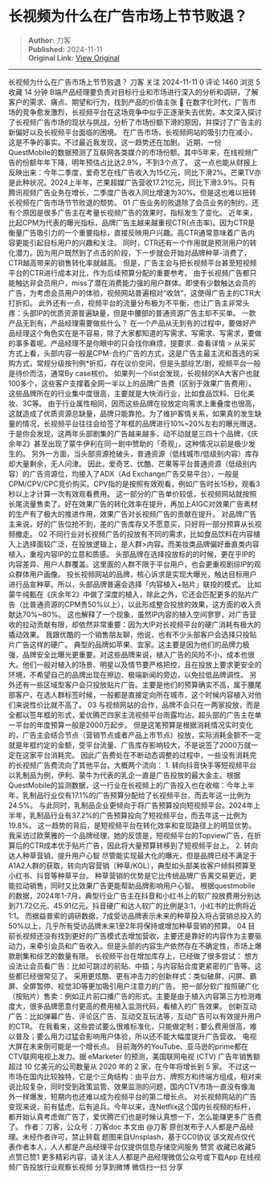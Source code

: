 # 长视频为什么在广告市场上节节败退？

> **Author:** 刀客  
> **Published:** 2024-11-11  
> **Original Link:** [View Original](https://www.woshipm.com/marketing/6138664.html)

---

长视频为什么在广告市场上节节败退？ 刀客 关注 2024-11-11 0 评论 1460 浏览 5 收藏 14 分钟 B端产品经理要负责对目标行业和市场进行深入的分析和调研，了解客户的需求、痛点、期望和行为，找到产品的价值主张 🔗 在数字化时代，广告市场的竞争愈发激烈，长视频平台在这场竞争中似乎正逐渐失去优势。本文深入探讨了长视频广告市场的现状与挑战，分析了市场份额下滑的原因，并探讨了广告主的新偏好以及长视频平台面临的困境。 在广告市场，长视频网站的吸引力在减小，这是不争的事实。不过最近我发现，这一趋势还在加剧。 近期，一份QuestMobile的数据预测了互联网各类媒介的市场份额。其中5年来，在线视频广告的份额年年下降，明年预估占比达2.9%，不到3个点了。 这一点也能从财报上反映出来：今年二季度，爱奇艺在线广告收入为15亿元，同比下滑2%。芒果TV亦是此种状况。2024上半年，芒果超媒广告营收17.21亿元，同比下滑3.9%。只有腾讯视频广告业务在增长，二季度广告收入同比增速为30%。但是这也难以扭转长视频在广告市场节节败退的颓势。 01 广告业务的败退除了会员业务的制约，还有个原因是很多广告主在考量长视频广告的效果时，指标发生了变化。 近年来，比起CPM为代表的曝光指标，品牌广告主越来越重视CTR(点击率)。因为CTR是衡量广告吸引力的一个重要指标，直接反映用户兴趣。高CTR通常意味着广告内容更能引起目标用户的兴趣和关注。 同时，CTR还有一个作用就是预测用户的转化潜力。因为用户既然到了点击的阶段，下一步就会开始对品牌种草-消费了，CTR越高带来的销售转化率就越高。 但是，广告主会与把长视频平台甚至短视频平台的CTR进行成本对比，作为后续预算分配的重要参考。 由于长视频广告都只能触达非会员用户，miss了潜在消费能力强的用户群体。即使有少数触达会员的广告，为考虑会员用户的体验，视频网站普遍相对“收敛”，这使得广告主的CTR大打折扣。 此外还有一点，视频平台的流量分布极为不平衡，也让广告主非常头疼：头部IP的优质资源普遍缺量，但是中腰部的普通资源广告主却不买单。 一款产品无到有，产品经理需要做些什么？ 在一个产品从无到有的过程中，要做好产品经理这个角色实在是不容易，除了大家都知道的写需求、写需求、写需求，要做的事多着呢。产品经理不是你眼中的只会找你麻烦，提要求.. 查看详情 > 从采买方式上看，头部内容一般是CPM-合约广告的方式，这是广告主最主流和首选的采购方式，常规分级按刊例\*折扣，存在议价空间，但是头部综艺/剧，视频平台一般是待价而沽，通常By case核价。 如果列一个list会发现，长视频的KA大客户也就100多个，这些客户支撑着全网一半以上的品牌广告费（区别于效果广告费用）。这些品牌所在的行业集中度很高，主要就是大快消行业，比如食品饮料、日化美妆、3C等。 由于行业属性相同，因而这些品牌在投放定向需求上重叠度也很高，这就造成了优质资源总缺量，品牌只能靠抢。为了维护客情关系，如果真的发生缺量的情况，长视频平台往往会给签了年框的品牌进行10%~20%左右的曝光赠送。 于是你会发现，这两年头部剧集的广告越来越多，动不动就是三四十个品牌，《庆余年2》甚至出现了蒙牛伊利在同一剧中赞助的「奇观」，这种情况以前是极少发生的。 另外一方面，当头部资源抢破头，普通资源（低线城市/低级别内容）库存却大量剩余，无人问津。 因此，爱奇艺、优酷、芒果等平台普通资源（低级别内容）的广告资源位，均接入了ADX（Ad Exchange广告交易平台），一般是CPM/CPV/CPC竞价购买。CPV指的是按照有效观看，例如广告时长15秒，观看3秒以上才计算一次有效观看费用。 这一部分的广告单价较低，长视频网站就按照长尾流量售卖了。好在效果广告的转化效率在提升，再加上AIGC对效果广告素材的生产有了极大的推进作用，效果广告对长视频广告的贡献在提升。 对品牌广告主来说，好的广告位抢不到，差的广告库存又不愿意买，只好将一部分预算从长视频撤走。 02 不同行业对长视频广告的投放有不同的需求，比如食品饮料在内容植入上选择面较广泛，在投放逻辑上，是人群>内容。而美妆类品牌偏好垂直类内容植入，重视内容IP的立意和质感。 头部品牌在选择投放标的的时候，更在乎IP的内容差异、用户人群覆盖。这里面的人群不限于平台用户，也会更重视剧综IP的观众群体用户画像。 投长视频网站的品牌，核心诉求是实现大曝光，触达目标用户进行品宣种草。所以，头部品牌普遍会选择「内容植入+贴片」联投的模式。 比如蒙牛纯甄在《庆余年2》中做了深度的植入，除此之外，它还会匹配更多的贴片广告（比普通资源的CPM贵50%以上），以此形成整合投放的效果，这方面的收入贡献达70%~80%。 这也解释了一个现象，虽然IP内容的植入空间寥寥，对广告营收的拉动贡献有限，却依然非常重要：因为大IP对长视频平台的硬广消耗有极大的撬动效果。 我跟优酷的一个销售朋友聊，他说，也有不少头部客户会选择只投贴片广告这样的硬广。 典型的品牌如苹果、宜家。这主要是因为他们的品牌力极强，品牌安全比曝光更重要。对这些品牌来说，植入广告的风险不小，成本也很大。他们一般对植入的场景、明星以及情节要严格把控，且在投放上要求更安全的环境，不希望自己的品牌出现在擦边、极端新闻的旁边，以免拉低品牌调性。 另外还有一些区域型客户会只投放贴片广告。主要是他们的预算确实不高，属于腰尾部客户，在选人群标签时候，一般都是直接定向所在城市，这个时候内容植入对他们来说性价比就不高了。 03 与视频网站的合作，品牌不会只在一两家投放，而是全都以签年框的形式，爱优腾芒四家主流视频平台雨露均沾，超头部的广告主在单一平台的年度预算一般是2000万起步。 但是这笔预算是根据消耗情况实时变化的，广告主会结合节点（营销节点或者产品上市节点）投放，实际消耗金额不一定就是年框约定的金额，受平台流量、广告库存影响较大，不是说签了2000万就一定在这家平台消耗完。 因此广告费处在不断动态调整的过程中，一些没有消耗完的长视频广告费流向了其他平台。大概两个流向： 1. 转向抖音快手等短视频平台 以乳制品为例，伊利、蒙牛为代表的乳企一直是广告投放的最大金主。根据QuestMobile的监测数据，这一行业在长视频上的广告投入也在收缩：今年上半年，乳制品行业仅有17.1%的广告预算分配给了长视频平台，而去年这一比例为24.5%。 与此同时，乳制品企业更倾向于将广告预算投向短视频平台。2024年上半年，乳制品行业有37.2%的广告预算投向了短视频平台，而去年这一比例为19.8%。 这一趋势的背后，是短视频平台在转化效率和变现路径上的明显优势。我采访过欧莱雅的一个品牌经理，她的反馈是，短视频平台的Topview广告，在折算后的CTR成本优于贴片广告，因此将大量预算转移到了短视频平台上。 2. 转向达人种草营销，提升用户心智 尽管能实现最大化的曝光，但是品牌已经不满足于A1A2人群的获取，转向内容营销（种草/KOL），典型如头部美妆客户倾斜预算至小红书、抖音等种草平台。 种草营销的优势是它比传统品牌广告离交易更近，更能拉动销售，同时又比效果广告更能帮助品牌影响用户心智。 根据questmobile的数据，2024年1-7月，典型行业广告主在抖音和小红书上的软广投放费用分别达到71.72亿元、45.91亿元。抖音硬广和达人软广的比例是3:1，小红书的比例将近1:1。 而据益普索的调研数据，7成受访品牌表示未来的种草投入将占营销总投入的50%以上，几乎所有受访品牌未来1至2年将保持或增加种草营销的预算。 04 目前长视频还没有找到更好的广告模式去增加营收，主要还是靠好的内容作为主要驱动力，来牵引会员和广告收入。但是头部的内容生产依然存在不确定性，市场上爆款剧集和综艺的数量有限。 长视频平台在增加库存上，已经做了很多尝试： 想方设法让会员看广告：比如可跳过的前贴、中插；与内容贴合度更紧密的广告等。这些都已经很常见了。 采用更炫酷、更有冲击力的创新样式：类似破屏、闪屏、霸屏、全屏暂停、视觉3D等更加吸引用户注意力的广告。 把一部分软广按照硬广化（按贴片）售卖：例如正片前口播广告的形式。主要是由于植入内容第三方检测难度大，很多品牌愿意付更高的费用植入监测代码，看植入的广告效果。 创新互动广告：比如弹幕广告、评论区广告、互动交互玩法等，互动广告可以有效提升用户的CTR。 在我看来，这些尝试要么很难标准化，只能做定制；要么费用很高，难以普及；要么用力过猛会影响用户体验，所以还不能大幅度提升广告营收。 电视大屏在未来倒可能是一个增长点。 目前海外的YouTube、亚马逊的prime都在CTV联网电视上发力。据 eMarketer 的预测，美国联网电视 (CTV) 广告年销售额超过 10 亿美元的公司数量从 2020 年的 2 家，在今年将增长到 5 家。 不过这一市场在国内比较独特，它是个三角结构：由平台方、牌照方和终端方组成，相对来说比较复杂，同时受到政策监管、效果监测的问题，国内CTV市场一直没有像海外一样爆发，短期内也还难以成为视频平台的第二增长点。 对长视频网站的广告变现来说，前有猛虎，后有追兵。今年以来，连Netflix这个国内长视频的标杆，都开始认真考虑做广告了，爱优腾芒们也是时候认真想一下，怎么能赚更多广告费了。 作者：刀客，公众号：刀客doc 本文由 @刀客 原创发布于人人都是产品经理。未经作者许可，禁止转载 题图来自Unsplash，基于CC0协议 该文观点仅代表作者本人，人人都是产品经理平台仅提供信息存储空间服务 赞赏 收藏已收藏5 点赞已赞1 更多精彩内容，请关注人人都是产品经理微信公众号或下载App 在线视频广告投放行业观察长视频 分享到微博 微信扫一扫 分享